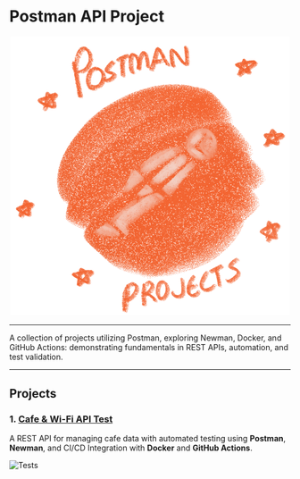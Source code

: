 # Postman API Project

<p align="center">
  <img src="postman_icon.png" alt="Postman Projects" width="500">
</p>

---

A collection of projects utilizing Postman, exploring Newman, Docker, and GitHub Actions: demonstrating fundamentals in REST APIs, automation, and test validation.

---

## Projects

### 1. [Cafe & Wi-Fi API Test](https://github.com/wooyeoup-rho/postman-api-projects/tree/main/cafe-api-tests)

A REST API for managing cafe data with automated testing using **Postman**, **Newman**, and CI/CD Integration with **Docker** and **GitHub Actions**.

   ![Tests](https://github.com/wooyeoup-rho/postman-api-projects/actions/workflows/api-tests.yml/badge.svg)